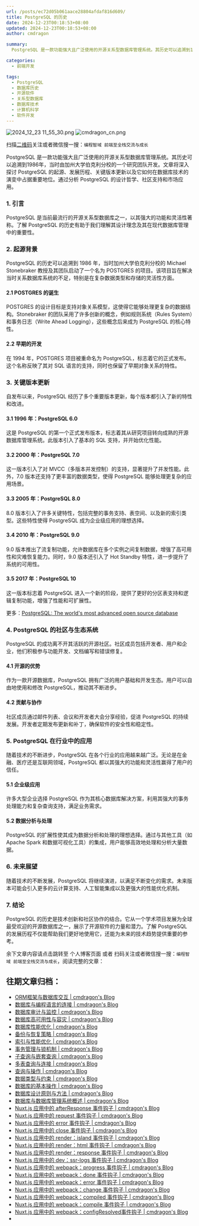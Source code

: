 ```yaml
---
url: /posts/ec72d05b061aace28804afdaf816d609/
title: PostgreSQL 的历史
date: 2024-12-23T00:18:53+08:00
updated: 2024-12-23T00:18:53+08:00
author: cmdragon

summary:
  PostgreSQL 是一款功能强大且广泛使用的开源关系型数据库管理系统。其历史可以追溯到1986年，当时由加州大学伯克利分校的一个研究团队开发。文章将深入探讨 PostgreSQL 的起源、发展历程、关键版本更新以及它如何在数据库技术的演变中占据重要地位。通过分析 PostgreSQL 的设计哲学、社区支持和市场应用。

categories:
  - 前端开发

tags:
  - PostgreSQL
  - 数据库历史
  - 开源软件
  - 关系型数据库
  - 数据库技术
  - 计算机科学
  - 软件开发
---
```


<img src="/images/2024_12_23 11_55_30.png" title="2024_12_23 11_55_30.png" alt="2024_12_23 11_55_30.png"/>

<img src="https://api2.cmdragon.cn/upload/cmder/20250304_012821924.jpg" title="cmdragon_cn.png" alt="cmdragon_cn.png"/>


扫描[二维码](https://api2.cmdragon.cn/upload/cmder/20250304_012821924.jpg)关注或者微信搜一搜：`编程智域 前端至全栈交流与成长`


PostgreSQL 是一款功能强大且广泛使用的开源关系型数据库管理系统。其历史可以追溯到1986年，当时由加州大学伯克利分校的一个研究团队开发。文章将深入探讨 PostgreSQL 的起源、发展历程、关键版本更新以及它如何在数据库技术的演变中占据重要地位。通过分析 PostgreSQL 的设计哲学、社区支持和市场应用。

### 1. 引言
PostgreSQL 是当前最流行的开源关系型数据库之一，以其强大的功能和灵活性著称。了解 PostgreSQL 的历史有助于我们理解其设计理念及其在现代数据库管理中的重要性。

### 2. 起源背景
PostgreSQL 的历史可以追溯到 1986 年，当时加州大学伯克利分校的 Michael Stonebraker 教授及其团队启动了一个名为 POSTGRES 的项目。该项目旨在解决当时关系数据库系统的不足，特别是在复杂数据类型和存储的灵活性方面。

#### 2.1 POSTGRES 的诞生
POSTGRES 的设计目标是支持对象关系模型，这使得它能够处理更复杂的数据结构。Stonebraker 的团队采用了许多创新的概念，例如规则系统（Rules System）和事务日志（Write Ahead Logging），这些概念后来成为 PostgreSQL 的核心特性。

#### 2.2 早期的开发
在 1994 年，POSTGRES 项目被重命名为 PostgreSQL，标志着它的正式发布。这个名称反映了其对 SQL 语言的支持，同时也保留了早期对象关系的特性。

### 3. 关键版本更新
自发布以来，PostgreSQL 经历了多个重要版本更新，每个版本都引入了新的特性和改进。

#### 3.1 1996 年：PostgreSQL 6.0
这是 PostgreSQL 的第一个正式发布版本，标志着其从研究项目转向成熟的开源数据库管理系统。此版本引入了基本的 SQL 支持，并开始优化性能。

#### 3.2 2000 年：PostgreSQL 7.0
这一版本引入了对 MVCC（多版本并发控制）的支持，显著提升了并发性能。此外，7.0 版本还支持了更丰富的数据类型，使得 PostgreSQL 能够处理更复杂的应用场景。

#### 3.3 2005 年：PostgreSQL 8.0
8.0 版本引入了许多关键特性，包括完整的事务支持、表空间、以及新的索引类型。这些特性使得 PostgreSQL 成为企业级应用的理想选择。

#### 3.4 2010 年：PostgreSQL 9.0
9.0 版本推出了流复制功能，允许数据库在多个实例之间复制数据，增强了高可用性和灾难恢复能力。同时，9.0 版本还引入了 Hot Standby 特性，进一步提升了系统的可用性。

#### 3.5 2017 年：PostgreSQL 10
这一版本标志着 PostgreSQL 进入一个新的阶段，提供了更好的分区表支持和逻辑复制功能，增强了性能和可扩展性。

更多：[PostgreSQL: The world's most advanced open source database](https://www.postgresql.org/)

### 4. PostgreSQL 的社区与生态系统
PostgreSQL 的成功离不开其活跃的开源社区。社区成员包括开发者、用户和企业，他们积极参与功能开发、文档编写和错误修复。

#### 4.1 开源的优势
作为一款开源数据库，PostgreSQL 拥有广泛的用户基础和开发生态。用户可以自由地使用和修改 PostgreSQL，推动其不断进步。

#### 4.2 贡献与协作
社区成员通过邮件列表、会议和开发者大会分享经验，促进 PostgreSQL 的持续发展。开发者定期发布更新和补丁，确保软件的安全性和稳定性。

### 5. PostgreSQL 在行业中的应用
随着技术的不断进步，PostgreSQL 在各个行业的应用越来越广泛。无论是在金融、医疗还是互联网领域，PostgreSQL 都以其强大的功能和灵活性赢得了用户的信任。

#### 5.1 企业级应用
许多大型企业选择 PostgreSQL 作为其核心数据库解决方案，利用其强大的事务处理能力和复杂查询支持，满足业务需求。

#### 5.2 数据分析与处理
PostgreSQL 的扩展性使其成为数据分析和处理的理想选择。通过与其他工具（如 Apache Spark 和数据可视化工具）的集成，用户能够高效地处理和分析大量数据。

### 6. 未来展望
随着技术的不断发展，PostgreSQL 将继续演进，以满足不断变化的需求。未来版本可能会引入更多的云计算支持、人工智能集成以及更强大的性能优化机制。

### 7. 结论
PostgreSQL 的历史是技术创新和社区协作的结合。它从一个学术项目发展为全球最受欢迎的开源数据库之一，展示了开源软件的力量和潜力。了解 PostgreSQL 的发展历程不仅能帮助我们更好地使用它，还能为未来的技术趋势提供重要的参考。


余下文章内容请点击跳转至 个人博客页面 或者 扫码关注或者微信搜一搜：`编程智域 前端至全栈交流与成长`，阅读完整的文章：

## 往期文章归档：

- [ORM框架与数据库交互 | cmdragon's Blog](https://blog.cmdragon.cn/posts/4748dacd8cb1ebab02a32f43d1d026f6/)
- [数据库与编程语言的连接 | cmdragon's Blog](https://blog.cmdragon.cn/posts/3583d4a61f90f952097bd2b1f63cacff/)
- [数据库审计与监控 | cmdragon's Blog](https://blog.cmdragon.cn/posts/0dbe53ca415995914ef7c59e7ca6e79a/)
- [数据库高可用性与容灾 | cmdragon's Blog](https://blog.cmdragon.cn/posts/9b112ce59562391d4d1715085047b32c/)
- [数据库性能优化 | cmdragon's Blog](https://blog.cmdragon.cn/posts/d988cbeacdae71a7e16e34c4db5bd1ff/)
- [备份与恢复策略 | cmdragon's Blog](https://blog.cmdragon.cn/posts/a22fcaa0314ca7b176601d9cdba5a82a/)
- [索引与性能优化 | cmdragon's Blog](https://blog.cmdragon.cn/posts/13b7f4e1c2f9ab927929f3931a8ee9b7/)
- [事务管理与锁机制 | cmdragon's Blog](https://blog.cmdragon.cn/posts/6881aed7e5aa53915d50985da8f2fcda/)
- [子查询与嵌套查询 | cmdragon's Blog](https://blog.cmdragon.cn/posts/bcd3e0ebc574b81d52115c1ed465430e/)
- [多表查询与连接 | cmdragon's Blog](https://blog.cmdragon.cn/posts/c519449fd08619f38f836ac7e9d21a61/)
- [查询与操作 | cmdragon's Blog](https://blog.cmdragon.cn/posts/b60d658ecf76bd9c3f3d3a7b5a158e73/)
- [数据类型与约束 | cmdragon's Blog](https://blog.cmdragon.cn/posts/a35131ef884098e57ab3d003271122ae/)
- [数据库的基本操作 | cmdragon's Blog](https://blog.cmdragon.cn/posts/52871e67360d4f6882d13086749f02dc/)
- [数据库设计原则与方法 | cmdragon's Blog](https://blog.cmdragon.cn/posts/0857c93758c59bc14ebc46611d81358f/)
- [数据库与数据库管理系统概述 | cmdragon's Blog](https://blog.cmdragon.cn/posts/495759d2b2ea6ec77f578da7b4bb69b5/)
- [Nuxt.js 应用中的 afterResponse 事件钩子 | cmdragon's Blog](https://blog.cmdragon.cn/posts/0099146574320c07d4d7bae1b6b526e4/)
- [Nuxt.js 应用中的 request 事件钩子 | cmdragon's Blog](https://blog.cmdragon.cn/posts/d821e2e0d8af1f6e0a02aa2f6cddf24e/)
- [Nuxt.js 应用中的 error 事件钩子 | cmdragon's Blog](https://blog.cmdragon.cn/posts/759227261e4312110b135b98dc240788/)
- [Nuxt.js 应用中的 close 事件钩子 | cmdragon's Blog](https://blog.cmdragon.cn/posts/0b73d77cbbe52c67c56d4a15a499885e/)
- [Nuxt.js 应用中的 render：island 事件钩子 | cmdragon's Blog](https://blog.cmdragon.cn/posts/a788981a66c14c5edd407545ac29b6ee/)
- [Nuxt.js 应用中的 render：html 事件钩子 | cmdragon's Blog](https://blog.cmdragon.cn/posts/e2e4ffc078733570a7b98d6f0dd9ea13/)
- [Nuxt.js 应用中的 render：response 事件钩子 | cmdragon's Blog](https://blog.cmdragon.cn/posts/b12508be9c4fb6b8f0499948ecd68ad9/)
- [Nuxt.js 应用中的 dev：ssr-logs 事件钩子 | cmdragon's Blog](https://blog.cmdragon.cn/posts/ef86af3b9be34b11d75fa32951b147bd/)
- [Nuxt.js 应用中的 webpack：progress 事件钩子 | cmdragon's Blog](https://blog.cmdragon.cn/posts/47b46cd0c184932afc8428cccb2e3bc8/)
- [Nuxt.js 应用中的 webpack：done 事件钩子 | cmdragon's Blog](https://blog.cmdragon.cn/posts/4d17f3c1bc0c28b6f117688edab9cd9a/)
- [Nuxt.js 应用中的 webpack：error 事件钩子 | cmdragon's Blog](https://blog.cmdragon.cn/posts/8de760bec83aa6eedb15a70959e37ac5/)
- [Nuxt.js 应用中的 webpack：change 事件钩子 | cmdragon's Blog](https://blog.cmdragon.cn/posts/871f2adb90d3346f48ea362ee434cee3/)
- [Nuxt.js 应用中的 webpack：compiled 事件钩子 | cmdragon's Blog](https://blog.cmdragon.cn/posts/077a6b701325cff54c081bf5946d5477/)
- [Nuxt.js 应用中的 webpack：compile 事件钩子 | cmdragon's Blog](https://blog.cmdragon.cn/posts/375bd210d2c7634b026886f4fd5e7ff0/)
- [Nuxt.js 应用中的 webpack：configResolved事件钩子 | cmdragon's Blog](https://blog.cmdragon.cn/posts/c9d5ec8a241258b72058270c7c4a22e5/)
-
